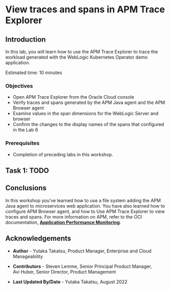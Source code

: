 # View traces and spans in APM Trace Explorer

## Introduction

In this lab, you will learn how to use the APM Trace Explorer to trace the workload generated with the WebLogic Kubernetes Operator demo application.

Estimated time: 10 minutes

### Objectives

* Open APM Trace Explorer from the Oracle Cloud console
*	Verify traces and spans generated by the APM Java agent and the APM Browser agent
*	Examine values in the span dimensions for the WebLogic Server and browser
* Confirm the changes to the display names of the spans that configured in the Lab 6

### Prerequisites

* Completion of preceding labs in this workshop.


## **Task 1**:  **TODO**

## Conclusions

In this workshop you’ve learned how to use a file system adding the APM Java agent to microservices web application. You have also learned how to configure APM Browser agent, and how to Use APM Trace Explorer to view traces and spans. For more information on APM, refer to the OCI documentation, **[Application Performance Monitoring](https://docs.oracle.com/en-us/iaas/application-performance-monitoring/index.html)**.


## Acknowledgements

* **Author** - Yutaka Takatsu, Product Manager, Enterprise and Cloud Manageability
- **Contributors** - Steven Lemme, Senior Principal Product Manager,  
Avi Huber, Senior Director, Product Management
* **Last Updated By/Date** - Yutaka Takatsu, August 2022
